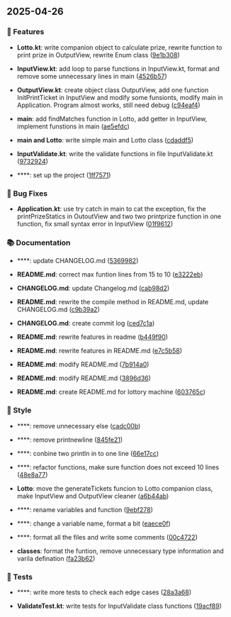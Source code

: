 
## 2025-04-26

### 🚀 Features

- **Lotto.kt**: write companion object to calculate prize, rewrite function to print prize in OutputView, rewrite Enum class ([9e1b308](https://github.com/yourname/yourrepo/commit/9e1b3086810ac0b7493636ad585a3ac5ea2ff3bf))

- **InputView.kt**: add loop to parse functions in InputView.kt, format and remove some unnecessary lines in main ([4526b57](https://github.com/yourname/yourrepo/commit/4526b57280baae77f79b03d527f93fc7f40a6a16))

- **OutputView.kt**: create object class OutputView, add one function InitPrintTicket in InputView and modify some funsionts, modify main in Application. Program almost works, still need debug ([c94eaf4](https://github.com/yourname/yourrepo/commit/c94eaf4232421a15aa75b0afabcd1340ab4e88af))

- **main**: add findMatches function in Lotto, add getter in InputView, implement funstions in main ([ae5efdc](https://github.com/yourname/yourrepo/commit/ae5efdccbde979d37d49a913dab94ada784a8b47))

- **main and Lotto**: write simple main and Lotto class ([cdaddf5](https://github.com/yourname/yourrepo/commit/cdaddf5d1963edc5548c0f17d0e182b186c09025))

- **InputValidate.kt**: write the validate functions in file InputValidate.kt ([9732924](https://github.com/yourname/yourrepo/commit/97329247207ca01fc05ca2d6a371acaa54c445b3))

- ****: set up the project ([1ff7571](https://github.com/yourname/yourrepo/commit/1ff75715456c7a262b0c23a710a73c72b98fdbcb))

### 🐛 Bug Fixes

- **Application.kt**: use try catch in main to cat the exception, fix the printPrizeStatics in OutoutView and two two printprize function in one function, fix small syntax error in InputView ([01f9612](https://github.com/yourname/yourrepo/commit/01f9612e9af6ada225d62fc19f1ff7170c01b5ea))

### 📚 Documentation

- ****: update CHANGELOG.md ([5369982](https://github.com/yourname/yourrepo/commit/5369982449baa0173e8caaa04c9b44203fb21d0e))

- **README.md**: correct max funtion lines from 15 to 10 ([e3222eb](https://github.com/yourname/yourrepo/commit/e3222eb5de4120ef3a4bb5b59c95b524345a29ca))

- **CHANGELOG.md**: update Changelog.md ([cab98d2](https://github.com/yourname/yourrepo/commit/cab98d2b2a310e24913b2a46f5d749d2817d226c))

- **README.md**: rewrite the compile method in README.md, update CHANGELOG.md ([c9b39a2](https://github.com/yourname/yourrepo/commit/c9b39a281da1b16619ae01255e7fd5d01df0fe2a))

- **CHANGELOG.md**: create commit log ([ced7c1a](https://github.com/yourname/yourrepo/commit/ced7c1a375eea60b15768c6425b3bcc0e44f42e2))

- **README.md**: rewrite features in readme ([b449f90](https://github.com/yourname/yourrepo/commit/b449f907c34e39e3198a9c129f0e46a80a650f65))

- **README.md**: rewrite features in README.md ([e7c5b58](https://github.com/yourname/yourrepo/commit/e7c5b58d0d1e6a611589a74868c8a0100f08810b))

- **README.md**: modify README.md ([7b914a0](https://github.com/yourname/yourrepo/commit/7b914a07acd463bf64202214b0f10a6257e86f48))

- **README.md**: modify README.md ([3896d36](https://github.com/yourname/yourrepo/commit/3896d3608c211302ebd59a6b8f54cb9d8a9fb300))

- **README.md**: create README.md for lottory machine ([603765c](https://github.com/yourname/yourrepo/commit/603765cb54fa74c28ef8d1ed9bc64323e135a34d))

### 🎨 Style

- ****: remove unnecessary else ([cadc00b](https://github.com/yourname/yourrepo/commit/cadc00b6c93ddef054a69bbb7a5c27d9317e2a51))

- ****: remove printnewline ([845fe21](https://github.com/yourname/yourrepo/commit/845fe212ec29694a09010ecd6efea35ad311d9c6))

- ****: conbine two println in to one line ([66e17cc](https://github.com/yourname/yourrepo/commit/66e17cc7744c9e32d8a1833439b7c3e84000eed2))

- ****: refactor functions, make sure function does not exceed 10 lines ([48e8a77](https://github.com/yourname/yourrepo/commit/48e8a77a4239847568a855935a1c61a626b0a49f))

- **Lotto**: move the generateTickets funcion to Lotto companion class, make InputView and OutputView cleaner ([a6b44ab](https://github.com/yourname/yourrepo/commit/a6b44ab35fea42cb1c79e89f341aca06ece33a16))

- ****: rename variables and function ([9ebf278](https://github.com/yourname/yourrepo/commit/9ebf278b5302f07bbc87e48f53b854c2c7eed64e))

- ****: change a variable name, format a bit ([eaece0f](https://github.com/yourname/yourrepo/commit/eaece0f17e55e7be4fd7a4d0da2c96fda2185711))

- ****: format all the files and write some comments ([00c4722](https://github.com/yourname/yourrepo/commit/00c4722ac23a301947d4301038c27dfbea76dfc4))

- **classes**: format the funtion, remove unnecessary type information and varila defination ([fa23b62](https://github.com/yourname/yourrepo/commit/fa23b627c23c47e0e87f1b720bad943557fb7f7d))

### 🧪 Tests

- ****: write more tests to check each edge cases ([28a3a68](https://github.com/yourname/yourrepo/commit/28a3a6864a1d7cb04c5a19a2c3c023aa5cadd499))

- **ValidateTest.kt**: write tests for InputValidate class functions ([19acf89](https://github.com/yourname/yourrepo/commit/19acf89a438fbbc335ee2cfa829cdf4b24bb2df7))


